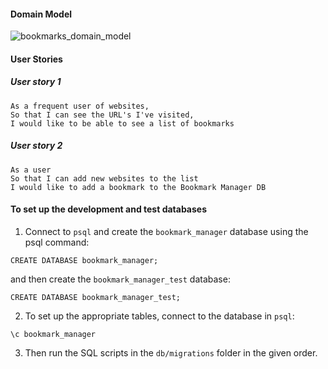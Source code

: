 #### Domain Model 

![bookmarks_domain_model](https://user-images.githubusercontent.com/67103839/91067336-afc29000-e62a-11ea-801b-0c479e7fddf6.png)

#### User Stories

##### User story 1
```
As a frequent user of websites,
So that I can see the URL's I've visited,
I would like to be able to see a list of bookmarks
```

##### User story 2

```
As a user 
So that I can add new websites to the list
I would like to add a bookmark to the Bookmark Manager DB

```

#### To set up the development and test databases


1. Connect to `psql` and create the `bookmark_manager` database using the psql command:

```
CREATE DATABASE bookmark_manager;
```
and then create the `bookmark_manager_test` database:

```
CREATE DATABASE bookmark_manager_test;
```

2. To set up the appropriate tables, connect to the database in `psql`:

```
\c bookmark_manager

```
3. Then run the SQL scripts in the `db/migrations` folder in the given order.


